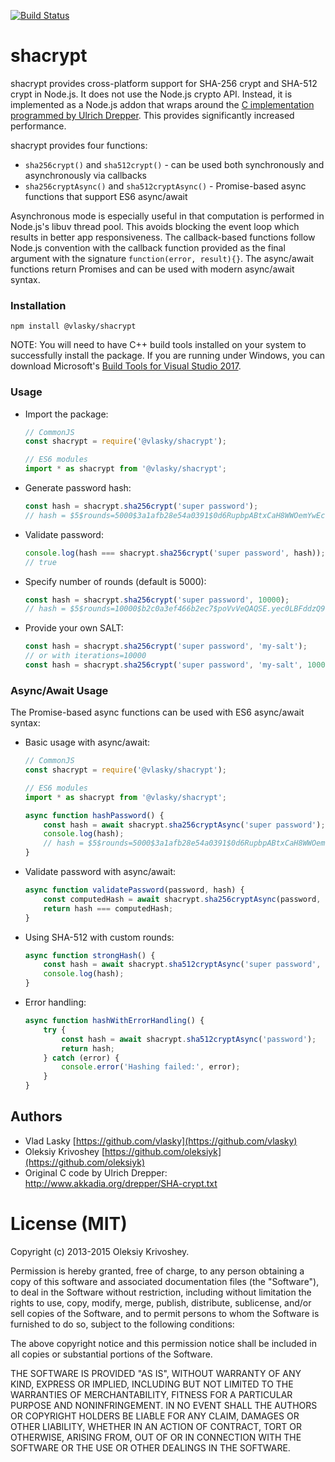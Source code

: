 [![Build Status](https://travis-ci.org/oleksiyk/shacrypt.png)](https://travis-ci.org/oleksiyk/shacrypt)

# shacrypt

shacrypt provides cross-platform support for SHA-256 crypt and SHA-512 crypt in Node.js. It does not use the Node.js crypto API. Instead, it is implemented as a Node.js addon that wraps around the [C implementation programmed by Ulrich Drepper](http://www.akkadia.org/drepper/SHA-crypt.txt). This provides significantly increased performance.

shacrypt provides four functions:
- `sha256crypt()` and `sha512crypt()` - can be used both synchronously and asynchronously via callbacks
- `sha256cryptAsync()` and `sha512cryptAsync()` - Promise-based async functions that support ES6 async/await

Asynchronous mode is especially useful in that computation is performed in Node.js's libuv thread pool. This avoids blocking the event loop which results in better app responsiveness. The callback-based functions follow Node.js convention with the callback function provided as the final argument with the signature `function(error, result){}`. The async/await functions return Promises and can be used with modern async/await syntax.

### Installation

```
npm install @vlasky/shacrypt
```

NOTE: You will need to have C++ build tools installed on your system to successfully install the package. If you are running under Windows, you can download Microsoft's [Build Tools for Visual Studio 2017](https://www.visualstudio.com/downloads/#build-tools-for-visual-studio-2017).

### Usage
* Import the package:

	```javascript
	// CommonJS
	const shacrypt = require('@vlasky/shacrypt');
	
	// ES6 modules
	import * as shacrypt from '@vlasky/shacrypt';
	```
* Generate password hash:

	```javascript
	const hash = shacrypt.sha256crypt('super password');
	// hash = $5$rounds=5000$3a1afb28e54a0391$0d6RupbpABtxCaH8WWOemYwEcToDVZXX/tHpIy6O1U3
	```
* Validate password:

	```javascript
	console.log(hash === shacrypt.sha256crypt('super password', hash));
	// true
	```
* Specify number of rounds (default is 5000):

	```javascript
	const hash = shacrypt.sha256crypt('super password', 10000);
	// hash = $5$rounds=10000$b2c0a3ef466b2ec7$poVvVeQAQSE.yec0LBFddzQ9kZ4UxzA5VtsZQShAyt8
	```
* Provide your own SALT:

	```javascript
	const hash = shacrypt.sha256crypt('super password', 'my-salt');
	// or with iterations=10000
	const hash = shacrypt.sha256crypt('super password', 'my-salt', 10000);
	```

### Async/Await Usage

The Promise-based async functions can be used with ES6 async/await syntax:

* Basic usage with async/await:

	```javascript
	// CommonJS
	const shacrypt = require('@vlasky/shacrypt');
	
	// ES6 modules
	import * as shacrypt from '@vlasky/shacrypt';
	
	async function hashPassword() {
	    const hash = await shacrypt.sha256cryptAsync('super password');
	    console.log(hash);
	    // hash = $5$rounds=5000$3a1afb28e54a0391$0d6RupbpABtxCaH8WWOemYwEcToDVZXX/tHpIy6O1U3
	}
	```

* Validate password with async/await:

	```javascript
	async function validatePassword(password, hash) {
	    const computedHash = await shacrypt.sha256cryptAsync(password, hash);
	    return hash === computedHash;
	}
	```

* Using SHA-512 with custom rounds:

	```javascript
	async function strongHash() {
	    const hash = await shacrypt.sha512cryptAsync('super password', 'my-salt', 10000);
	    console.log(hash);
	}
	```

* Error handling:

	```javascript
	async function hashWithErrorHandling() {
	    try {
	        const hash = await shacrypt.sha512cryptAsync('password');
	        return hash;
	    } catch (error) {
	        console.error('Hashing failed:', error);
	    }
	}
	```

## Authors

* Vlad Lasky [https://github.com/vlasky](https://github.com/vlasky)
* Oleksiy Krivoshey [https://github.com/oleksiyk](https://github.com/oleksiyk)
* Original C code by Ulrich Drepper: <http://www.akkadia.org/drepper/SHA-crypt.txt>

# License (MIT)

Copyright (c) 2013-2015 Oleksiy Krivoshey.

Permission is hereby granted, free of charge, to any person
obtaining a copy of this software and associated documentation
files (the "Software"), to deal in the Software without
restriction, including without limitation the rights to use,
copy, modify, merge, publish, distribute, sublicense, and/or sell
copies of the Software, and to permit persons to whom the
Software is furnished to do so, subject to the following
conditions:

The above copyright notice and this permission notice shall be
included in all copies or substantial portions of the Software.

THE SOFTWARE IS PROVIDED "AS IS", WITHOUT WARRANTY OF ANY KIND,
EXPRESS OR IMPLIED, INCLUDING BUT NOT LIMITED TO THE WARRANTIES
OF MERCHANTABILITY, FITNESS FOR A PARTICULAR PURPOSE AND
NONINFRINGEMENT. IN NO EVENT SHALL THE AUTHORS OR COPYRIGHT
HOLDERS BE LIABLE FOR ANY CLAIM, DAMAGES OR OTHER LIABILITY,
WHETHER IN AN ACTION OF CONTRACT, TORT OR OTHERWISE, ARISING
FROM, OUT OF OR IN CONNECTION WITH THE SOFTWARE OR THE USE OR
OTHER DEALINGS IN THE SOFTWARE.

